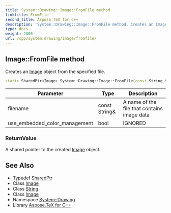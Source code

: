 ```yaml
---
title: System::Drawing::Image::FromFile method
linktitle: FromFile
second_title: Aspose.TeX for C++
description: 'System::Drawing::Image::FromFile method. Creates an Image object from the specified file in C++.'
type: docs
weight: 2800
url: /cpp/system.drawing/image/fromfile/
---
```

## Image::FromFile method


Creates an [Image](../) object from the specified file.

```cpp
static SharedPtr<Image> System::Drawing::Image::FromFile(const String &filename, bool use_embedded_color_management=false)
```


| Parameter | Type | Description |
| --- | --- | --- |
| filename | const String\& | A name of the file that contains image data |
| use_embedded_color_management | bool | IGNORED |

### ReturnValue

A shared pointer to the created [Image](../) object.

## See Also

* Typedef [SharedPtr](../../../system/sharedptr/)
* Class [Image](../)
* Class [String](../../../system/string/)
* Class [Image](../)
* Namespace [System::Drawing](../../)
* Library [Aspose.TeX for C++](../../../)
